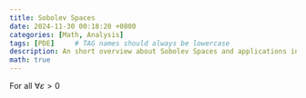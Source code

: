 ```yaml
---
title: Sobolev Spaces
date: 2024-11-30 00:18:20 +0800
categories: [Math, Analysis]
tags: [PDE]     # TAG names should always be lowercase
description: An short overview about Sobolev Spaces and applications in PDE.
math: true
---
```

For all $\forall \varepsilon >0$
